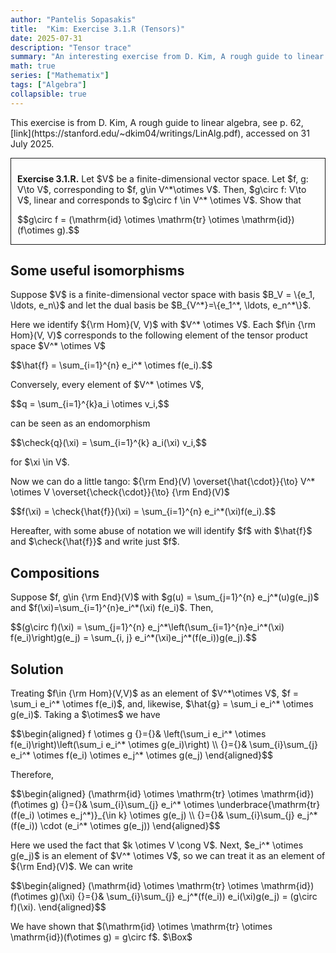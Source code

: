 ```yaml
---
author: "Pantelis Sopasakis"
title:  "Kim: Exercise 3.1.R (Tensors)"
date: 2025-07-31
description: "Tensor trace"
summary: "An interesting exercise from D. Kim, A rough guide to linear algebra"
math: true
series: ["Mathematix"]
tags: ["Algebra"]
collapsible: true
---
```


<p>This exercise is from D. Kim, A rough guide to linear algebra, see p. 62, [link](https://stanford.edu/~dkim04/writings/LinAlg.pdf), accessed on 31 July 2025.</p>

<div style="border-style:solid;border-width:1.5px;padding: 10px 15px 0px 10px; margin-bottom: 10px" id="thm1">
    <p><strong>Exercise 3.1.R.</strong> 
    Let $V$ be a finite-dimensional vector space. Let $f, g: V\to V$, corresponding to $f, g\in V^*\otimes V$. Then, $g\circ f: V\to V$, linear and corresponds to $g\circ f \in V^* \otimes V$. Show that </p>
    <p>$$g\circ f = (\mathrm{id} \otimes \mathrm{tr} \otimes \mathrm{id})(f\otimes g).$$ </p>
</div>

<h2>Some useful isomorphisms</h2>
<p>Suppose $V$ is a finite-dimensional vector space with basis $B_V = \{e_1, \ldots, e_n\}$ and let the dual basis be $B_{V^*}=\{e_1^*, \ldots, e_n^*\}$.</p>

<p>Here we identify ${\rm Hom}(V, V)$ with $V^* \otimes V$. Each $f\in {\rm Hom}(V, V)$ corresponds to the following element of the tensor product space $V^* \otimes V$</p>
<p>$$\hat{f} = \sum_{i=1}^{n} e_i^* \otimes f(e_i).$$</p>
<p>Conversely, every element of $V^* \otimes V$,</p>
<p>$$q = \sum_{i=1}^{k}a_i \otimes v_i,$$</p>
<p>can be seen as an endomorphism</p>
<p>$$\check{q}(\xi) = \sum_{i=1}^{k} a_i(\xi) v_i,$$</p>
<p>for $\xi \in V$.</p>

<p>Now we can do a little tango: ${\rm End}(V) \overset{\hat{\cdot}}{\to} V^* \otimes V \overset{\check{\cdot}}{\to} {\rm End}(V)$</p> 
<p>$$f(\xi) = \check{\hat{f}}(\xi) = \sum_{i=1}^{n} e_i^*(\xi)f(e_i).$$</p>
<p>Hereafter, with some abuse of notation we will identify $f$ with $\hat{f}$ and $\check{\hat{f}}$ and write just $f$.</p>

<h2>Compositions</h2>

<p>Suppose $f, g\in {\rm End}(V)$ with $g(u) = \sum_{j=1}^{n} e_j^*(u)g(e_j)$ and $f(\xi)=\sum_{i=1}^{n}e_i^*(\xi) f(e_i)$. Then,</p>
<p>$$(g\circ f)(\xi) = \sum_{j=1}^{n} e_j^*\left(\sum_{i=1}^{n}e_i^*(\xi) f(e_i)\right)g(e_j) = \sum_{i, j} e_i^*(\xi)e_j^*(f(e_i))g(e_j).$$</p>

<h2>Solution</h2>

<p>Treating $f\in {\rm Hom}(V,V)$ as an element of $V^*\otimes V$, $f = \sum_i e_i^* \otimes f(e_i)$, and, likewise, $\hat{g} = \sum_i e_i^* \otimes g(e_i)$. Taking a $\otimes$ we have</p>
<p>$$\begin{aligned}
f \otimes g
{}={}& 
\left(\sum_i e_i^* \otimes f(e_i)\right)\left(\sum_i e_i^* \otimes g(e_i)\right) 
\\
{}={}& \sum_{i}\sum_{j} e_i^* \otimes f(e_i) \otimes e_j^* \otimes g(e_j)
\end{aligned}$$</p>
<p>Therefore,</p>
<p>$$\begin{aligned}
(\mathrm{id} \otimes \mathrm{tr} \otimes \mathrm{id})(f\otimes g) 
{}={}& 
\sum_{i}\sum_{j} e_i^* \otimes \underbrace{\mathrm{tr}(f(e_i) \otimes e_j^*)}_{\in k} \otimes g(e_j) \\
{}={}&
\sum_{i}\sum_{j} e_j^*(f(e_i)) \cdot (e_i^*  \otimes g(e_j))
\end{aligned}$$</p>
<p>Here we used the fact that $k \otimes V \cong V$. Next, $e_i^*  \otimes g(e_j)$ is an element of $V^* \otimes V$, so we can treat it as an element of ${\rm End}(V)$. We can write</p>
<p>$$\begin{aligned}
(\mathrm{id} \otimes \mathrm{tr} \otimes \mathrm{id})(f\otimes g)(\xi)
{}={}& 
\sum_{i}\sum_{j} e_j^*(f(e_i)) e_i(\xi)g(e_j) = (g\circ f)(\xi).
\end{aligned}$$</p>
<p>We have shown that $(\mathrm{id} \otimes \mathrm{tr} \otimes \mathrm{id})(f\otimes g) = g\circ f$. $\Box$</p>

